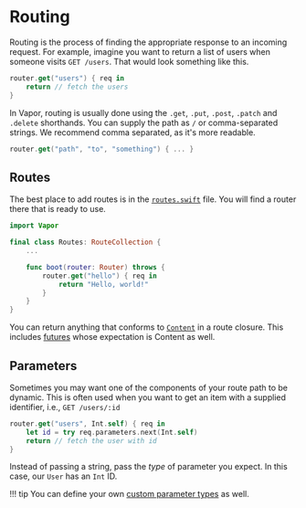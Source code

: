 # Routing

Routing is the process of finding the appropriate response to an incoming request.
For example, imagine you want to return a list of users when someone visits `GET /users`. 
That would look something like this.

```swift
router.get("users") { req in
    return // fetch the users
}
```

In Vapor, routing is usually done using the `.get`, `.put`, `.post`, `.patch` and `.delete` shorthands. 
You can supply the path as `/` or comma-separated strings. We recommend comma separated, as it's more readable.

```swift
router.get("path", "to", "something") { ... }
```

## Routes

The best place to add routes is in the [`routes.swift`](structure.md#routesswift) file.
You will find a router there that is ready to use.

```swift
import Vapor

final class Routes: RouteCollection {
    ...

    func boot(router: Router) throws {
        router.get("hello") { req in
            return "Hello, world!"
        }
    }
}
```

You can return anything that conforms to [`Content`](content.md) in a route closure. This includes [futures](futures.md) 
whose expectation is Content as well.

## Parameters

Sometimes you may want one of the components of your route path to be dynamic. This is often used when
you want to get an item with a supplied identifier, i.e., `GET /users/:id`

```swift
router.get("users", Int.self) { req in
    let id = try req.parameters.next(Int.self)
    return // fetch the user with id
}
```

Instead of passing a string, pass the _type_ of parameter you expect. In this case, our `User` has an `Int` ID.

!!! tip
    You can define your own [custom parameter types](../routing/parameters.md) as well.
